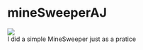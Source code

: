 # mineSweeperAJ

<image src="http://i.imgur.com/YglaqUH.jpg"/>
<br/>
I did a simple MineSweeper just as a pratice


